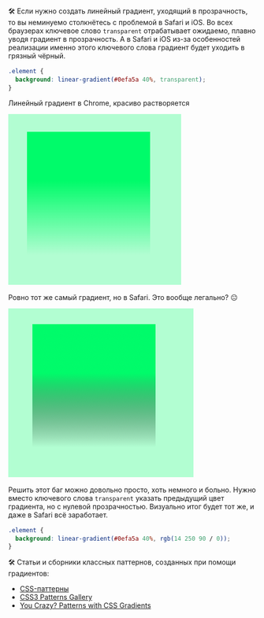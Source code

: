 🛠 Если нужно создать линейный градиент, уходящий в прозрачность, то вы неминуемо столкнётесь с проблемой в Safari и iOS. Во всех браузерах ключевое слово `transparent` отрабатывает ожидаемо, плавно уводя градиент в прозрачность. А в Safari и iOS из-за особенностей реализации именно этого ключевого слова градиент будет уходить в грязный чёрный.

```css
.element {
  background: linear-gradient(#0efa5a 40%, transparent);
}
```

Линейный градиент в Chrome, красиво растворяется

![Линейный градиент от зелёного в прозрачный](../images/gradient-chrome.png)

Ровно тот же самый градиент, но в Safari. Это вообще легально? 😐

![Линейный градиент от зелёного в грязный чёрный](../images/gradient-safari.png)

Решить этот баг можно довольно просто, хоть немного и больно. Нужно вместо ключевого слова `transparent` указать предыдущий цвет градиента, но с нулевой прозрачностью. Визуально итог будет тот же, и даже в Safari всё заработает.

```css
.element {
  background: linear-gradient(#0efa5a 40%, rgb(14 250 90 / 0));
}
```

🛠 Статьи и сборники классных паттернов, созданных при помощи градиентов:

- [CSS-паттерны](http://css.yoksel.ru/css-patterns/)
- [CSS3 Patterns Gallery](http://projects.verou.me/css3patterns/)
- [You Crazy? Patterns with CSS Gradients](https://cssgradient.io/blog/gradient-patterns/)
